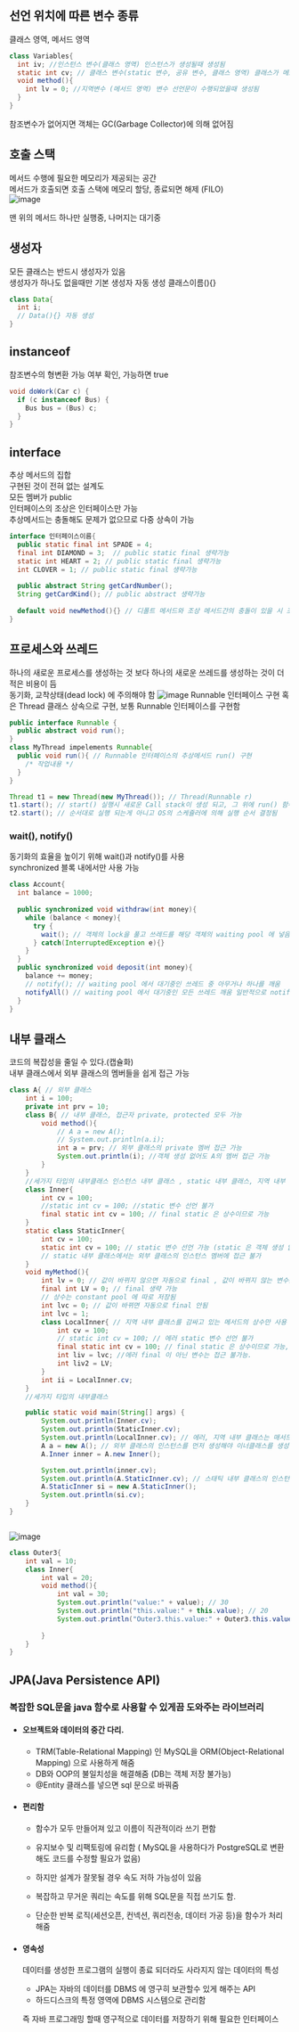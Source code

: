 
## 선언 위치에 따른 변수 종류
클래스 영역, 메서드 영역   
```java
class Variables{
  int iv; //인스턴스 변수(클래스 영역) 인스턴스가 생성될때 생성됨
  static int cv; // 클래스 변수(static 변수, 공유 변수, 클래스 영역) 클래스가 메모리에 올라갈때 생성됨(객체 생성 안해도 올라감)
  void method(){
    int lv = 0; //지역변수 (메서드 영역) 변수 선언문이 수행되었을때 생성됨
  }
}
```  
참조변수가 없어지면 객체는 GC(Garbage Collector)에 의해 없어짐

## 호출 스택
메서드 수행에 필요한 메모리가 제공되는 공간  
메서드가 호출되면 호출 스택에 메모리 할당, 종료되면 해제 (FILO)  
![image](https://user-images.githubusercontent.com/82391607/168936939-9b26305a-2df9-4fe1-b25d-bc4e3a795bd9.png)

맨 위의 메서드 하나만 실행중, 나머지는 대기중  


## 생성자
모든 클래스는 반드시 생성자가 있음  
생성자가 하나도 없을때만 기본 생성자 자동 생성 클래스이름(){}  
```java
class Data{
  int i;
  // Data(){} 자동 생성
}
```  
## instanceof
참조변수의 형변환 가능 여부 확인, 가능하면 true  

```java
void doWork(Car c) {
  if (c instanceof Bus) {
    Bus bus = (Bus) c;
  }
}
```  

## interface
추상 메서드의 집합   
구현된 것이 전혀 없는 설계도  
모든 멤버가 public   
인터페이스의 조상은 인터페이스만 가능  
추상메서드는 충돌해도 문제가 없으므로 다중 상속이 가능
```java
interface 인터페이스이름{
  public static final int SPADE = 4;
  final int DIAMOND = 3;  // public static final 생략가능
  static int HEART = 2; // public static final 생략가능
  int CLOVER = 1; // public static final 생략가능
  
  public abstract String getCardNumber();
  String getCardKind(); // public abstract 생략가능
  
  default void newMethod(){} // 디폴트 메서드와 조상 메서드간의 충돌이 있을 시 조상 클래스의 메서드가 상속되고 디폴트 메서드는 무시됨, 다른 인터페이스간의 디폴트 메서드 충돌 시 구현한 클래스에서 디폴트 메서드 오버라이딩 해야함.
}
```
## 프로세스와 쓰레드
하나의 새로운 프로세스를 생성하는 것 보다 하나의 새로운 쓰레드를 생성하는 것이 더 적은 비용이 듬  
동기화, 교착상태(dead lock) 에 주의해야 함
![image](https://user-images.githubusercontent.com/82391607/168970269-158d5e13-4f21-4ba8-a452-589eaf06a3ef.png)
Runnable 인터페이스 구현 혹은 Thread 클래스 상속으로 구현, 보통 Runnable 인터페이스를 구현함
```java
public interface Runnable {
  public abstract void run();
}
class MyThread impelements Runnable{
  public void run(){ // Runnable 인터페이스의 추상메서드 run() 구현
    /* 작업내용 */
  }
}

Thread t1 = new Thread(new MyThread()); // Thread(Runnable r)
t1.start(); // start() 실행시 새로운 Call stack이 생성 되고, 그 위에 run() 함수가 올라감. 그 후 start()함수 종료
t2.start(); // 순서대로 실행 되는게 아니고 OS의 스케쥴러에 의해 실행 순서 결정됨
```
### wait(), notify()   
동기화의 효율을 높이기 위해 wait()과 notify()를 사용  
synchronized 블록 내에서만 사용 가능  
```java
class Account{
  int balance = 1000;
  
  public synchronized void withdraw(int money){
    while (balance < money){
      try {
        wait(); // 객체의 lock을 풀고 쓰레드를 해당 객체의 waiting pool 에 넣음. notify() 실행시 다시 깨어남
      } catch(InterruptedException e){}
    }
  }
  public synchronized void deposit(int money){
    balance += money;
    // notify(); // waiting pool 에서 대기중인 쓰레드 중 아무거나 하나를 깨움 
    notifyAll() // waiting pool 에서 대기중인 모든 쓰레드 깨움 일반적으로 notifyAll()을 사용함
  }
}
```


## 내부 클래스
코드의 복잡성을 줄일 수 있다.(캡슐화)  
내부 클래스에서 외부 클래스의 멤버들을 쉽게 접근 가능
```Java
class A{ // 외부 클래스
    int i = 100;
    private int prv = 10;
    class B{ // 내부 클래스, 접근자 private, protected 모두 가능
        void method(){
            // A a = new A();
            // System.out.println(a.i);
            int a = prv; // 외부 클래스의 private 멤버 접근 가능
            System.out.println(i); //객체 생성 없어도 A의 멤버 접근 가능
        }
    }
    //세가지 타입의 내부클래스 인스턴스 내부 클래스 , static 내부 클래스, 지역 내부 클래스
    class Inner{
        int cv = 100;
        //static int cv = 100; //static 변수 선언 불가
        final static int cv = 100; // final static 은 상수이므로 가능
    } 
    static class StaticInner{
        int cv = 100;
        static int cv = 100; // static 변수 선언 가능 (static 은 객체 생성 없이 사용 가능 해야함)
        // static 내부 클래스에서는 외부 클래스의 인스턴스 멤버에 접근 불가
    }
    void myMethod(){
        int lv = 0; // 값이 바뀌지 않으면 자동으로 final , 값이 바뀌지 않는 변수는 상수로 취급됨
        final int LV = 0; // final 생략 가능
        // 상수는 constant pool 에 따로 저장됨
        int lvc = 0; // 값이 바뀌면 자동으로 final 안됨
        int lvc = 1;
        class LocalInner{ // 지역 내부 클래스를 감싸고 있는 메서드의 상수만 사용 가능 
            int cv = 100;
            // static int cv = 100; // 에러 static 변수 선언 불가
            final static int cv = 100; // final static 은 상수이므로 가능, 메서드 안에서만 사용
            int liv = lvc; //에러 final 이 아닌 변수는 접근 불가능. 
            int liv2 = LV;
        }
        int ii = LocalInner.cv;
    }
    //세가지 타입의 내부클래스

    public static void main(String[] args) {
        System.out.println(Inner.cv);
        System.out.println(StaticInner.cv);
        System.out.println(LocalInner.cv); // 에러, 지역 내부 클래스는 매서드 내에서만
        A a = new A(); // 외부 클래스의 인스턴스를 먼저 생성해야 이너클래스를 생성 가능
        A.Inner inner = A.new Inner();

        System.out.println(inner.cv);
        System.out.println(A.StaticInner.cv); // 스태틱 내부 클래스의 인스턴스는 외부 인스턴스 생성 하지 않아도 접근 가능
        A.StaticInner si = new A.StaticInner();
        System.out.println(si.cv);
    }
}



```
![image](https://user-images.githubusercontent.com/82391607/169271562-0aa6e243-984e-4d27-b702-bbe0603ad8d7.png)

```java
class Outer3{
    int val = 10;
    class Inner{
        int val = 20;
        void method(){
            int val = 30;
            System.out.println("value:" + value); // 30
            System.out.println("this.value:" + this.value); // 20
            System.out.println("Outer3.this.value:" + Outer3.this.value); // 10
            
        }
    }
}

```
## JPA(Java Persistence API)
### 복잡한 SQL문을 java 함수로 사용할 수 있게끔 도와주는 라이브러리  
- #### 오브젝트와 데이터의 중간 다리.   
  - TRM(Table-Relational Mapping) 인 MySQL을 ORM(Object-Relational Mapping) 으로 사용하게 해줌 
  - DB와 OOP의 불일치성을 해결해줌 (DB는 객체 저장 불가능)
  - @Entity 클래스를 넣으면 sql 문으로 바꿔줌
- #### 편리함  
  - 함수가 모두 만들어져 있고 이름이 직관적이라 쓰기 편함   
    
  - 유지보수 및 리팩토링에 유리함 ( MySQL을 사용하다가 PostgreSQL로 변환해도 코드를 수정할 필요가 없음)  
  - 하지만 설계가 잘못될 경우 속도 저하 가능성이 있음  
  - 복잡하고 무거운 쿼리는 속도를 위해 SQL문을 직접 쓰기도 함.
  - 단순한 반복 로직(세션오픈, 컨넥션, 쿼리전송, 데이터 가공 등)을 함수가 처리해줌

- #### 영속성 
  데이터를 생성한 프로그램의 실행이 종료 되더라도 사라지지 않는 데이터의 특성  
  - JPA는 자바의 데이터를 DBMS 에 영구히 보관할수 있게 해주는 API
  - 하드디스크의 특정 영역에 DBMS 시스템으로 관리함  
  
  즉 자바 프로그래밍 할때 영구적으로 데이터를 저장하기 위해 필요한 인터페이스



